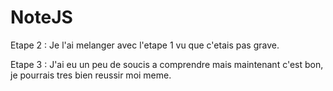 # NoteJS

Etape 2 : Je l'ai melanger avec l'etape 1 vu que c'etais pas grave.

Etape 3 : J'ai eu un peu de soucis a comprendre mais maintenant c'est bon, je pourrais tres bien reussir moi meme. 
